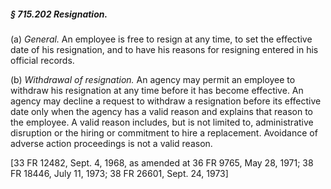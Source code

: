 ##### § 715.202 Resignation. #####

(a) *General.* An employee is free to resign at any time, to set the effective date of his resignation, and to have his reasons for resigning entered in his official records.

(b) *Withdrawal of resignation.* An agency may permit an employee to withdraw his resignation at any time before it has become effective. An agency may decline a request to withdraw a resignation before its effective date only when the agency has a valid reason and explains that reason to the employee. A valid reason includes, but is not limited to, administrative disruption or the hiring or commitment to hire a replacement. Avoidance of adverse action proceedings is not a valid reason.

[33 FR 12482, Sept. 4, 1968, as amended at 36 FR 9765, May 28, 1971; 38 FR 18446, July 11, 1973; 38 FR 26601, Sept. 24, 1973]